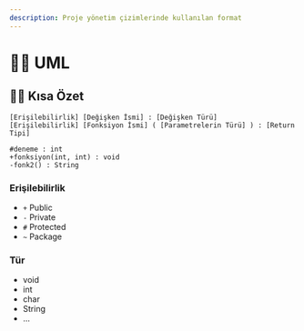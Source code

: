 ```yaml
---
description: Proje yönetim çizimlerinde kullanılan format
---
```


# 👨‍💼 UML

## 🤸‍♀️ Kısa Özet

```text
[Erişilebilirlik] [Değişken İsmi] : [Değişken Türü]
[Erişilebilirlik] [Fonksiyon İsmi] ( [Parametrelerin Türü] ) : [Return Tipi]
```

```text
#deneme : int
+fonksiyon(int, int) : void
-fonk2() : String
```

### Erişilebilirlik

* `+`  Public
* `-`  Private
* `#` Protected
* `~` Package

### Tür

* void
* int
* char
* String
* ...

